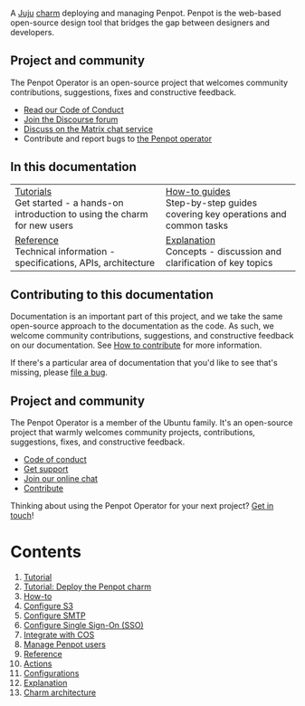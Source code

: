 A [Juju](https://juju.is/) [charm](https://juju.is/docs/olm/charmed-operators)
deploying and managing Penpot. Penpot is the web-based open-source design tool
that bridges the gap between designers and developers.

## Project and community

The Penpot Operator is an open-source project that welcomes community contributions, suggestions, fixes and constructive feedback.

* [Read our Code of Conduct](https://ubuntu.com/community/code-of-conduct)
* [Join the Discourse forum](https://discourse.charmhub.io/tag/penpot)
* [Discuss on the Matrix chat service](https://matrix.to/#/#charmhub-charmdev:ubuntu.com)
* Contribute and report bugs to [the Penpot operator](https://github.com/canonical/penpot-operator)

## In this documentation

|                                                                                                                                                                             |                                                                                                                                                |
|-----------------------------------------------------------------------------------------------------------------------------------------------------------------------------|------------------------------------------------------------------------------------------------------------------------------------------------|
| [Tutorials](https://charmhub.io/penpot/docs/tutorials-getting-started)</br>  Get started - a hands-on introduction to using the charm for new users </br> | [How-to guides](https://charmhub.io/penpot/docs/how-to-how-to-configure-s3) </br> Step-by-step guides covering key operations and common tasks |
| [Reference](https://charmhub.io/penpot/docs/reference-actions) </br> Technical information - specifications, APIs, architecture                                             | [Explanation](https://charmhub.io/penpot/docs/explanation-charm-architecture) </br> Concepts - discussion and clarification of key topics      |

## Contributing to this documentation

Documentation is an important part of this project, and we take the same open-source approach to the documentation as the code. As such, we welcome community contributions, suggestions, and constructive feedback on our documentation. See [How to contribute](https://charmhub.io/penpot/docs/how-to-contribute) for more information.

If there's a particular area of documentation that you'd like to see that's missing, please [file a bug](https://github.com/canonical/penpot-operator/issues).

## Project and community

The Penpot Operator is a member of the Ubuntu family. It's an open-source project that warmly welcomes community projects, contributions, suggestions, fixes, and constructive feedback.

- [Code of conduct](https://ubuntu.com/community/code-of-conduct)
- [Get support](https://discourse.charmhub.io/)
- [Join our online chat](https://matrix.to/#/#charmhub-charmdev:ubuntu.com)
- [Contribute](https://github.com/canonical/penpot-operator/blob/main/CONTRIBUTING.md)

Thinking about using the Penpot Operator for your next project? [Get in touch](https://matrix.to/#/#charmhub-charmdev:ubuntu.com)!

# Contents

1. [Tutorial](tutorial)
  1. [Tutorial: Deploy the Penpot charm](tutorial/getting-started.md)
1. [How-to](how-to)
  1. [Configure S3](how-to/configure-s3.md)
  1. [Configure SMTP](how-to/configure-smtp.md)
  1. [Configure Single Sign-On (SSO)](how-to/configure-sso.md)
  1. [Integrate with COS](how-to/integrate-with-cos.md)
  1. [Manage Penpot users](how-to/manage-users.md)
1. [Reference](reference)
  1. [Actions](reference/actions.md)
  1. [Configurations](reference/configurations.md)
1. [Explanation](explanation)
  1. [Charm architecture](explanation/charm-architecture.md)
